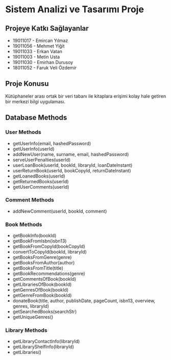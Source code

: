 # Sistem Analizi ve Tasarımı Proje

## Projeye Katkı Sağlayanlar

* 19011017 - Emircan Yılmaz
* 19011056 - Mehmet Yiğit
* 19011033 - Erkan Vatan
* 19011003 - Metin Usta
* 19011030 - Emirhan Durusoy
* 18011052 - Faruk Veli Özdemir

## Proje Konusu

Kütüphaneler arası ortak bir veri tabanı ile kitaplara erişimi kolay hale getiren bir merkezi bilgi uygulaması.

## Database Methods
### User Methods
* getUserInfo(email, hashedPassword)
* getUserInfo(userId)
* addNewUser(name, surname, email, hashedPassword)
* serveUserPenalties(userId)
* userLoanBook(userId, bookId, libraryId, loanDateInstant)
* userReturnBook(userId, bookCopyId, returnDateInstant)
* getLoanedBooks(userId)
* getReturnedBooks(userId)
* getUserComments(userId)

### Comment Methods
* addNewComment(userId, bookId, comment)

### Book Methods
* getBookInfo(bookId)
* getBookFromIsbn(isbn13)
* getBookFromCopyId(bookCopyId)
* convertToCopyId(bookId, libraryId)
* getBooksFromGenre(genre)
* getBooksFromAuthor(author)
* getBooksFromTitle(title)
* getBookRecommendations(genre)
* getCommentsOfBook(bookId)
* getLibrariesOfBook(bookId)
* getGenresOfBook(bookId)
* getGenreFromBook(bookId)
* donateBook(title, author, publishDate, pageCount, isbn13, overview, genres, libraryId)
* getSearchedBooks(searchStr)
* getUniqueGenres()

### Library Methods
* getLibraryContactInfo(libraryId)
* getLibraryShelfInfo(libraryId)
* getLibraries()

